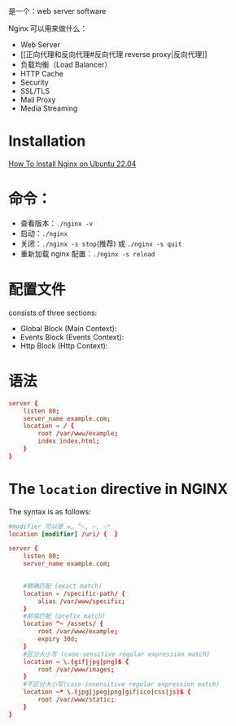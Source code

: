 是一个：web server software


Nginx 可以用来做什么：
- Web Server
- [[正向代理和反向代理#反向代理 reverse proxy|反向代理]] 
- 负载均衡（Load Balancer）
- HTTP Cache
- Security
- SSL/TLS
- Mail Proxy
- Media Streaming

# Installation

[How To Install Nginx on Ubuntu 22.04](https://www.digitalocean.com/community/tutorials/how-to-install-nginx-on-ubuntu-22-04) 

# 命令：

- 查看版本：`./nginx -v`
- 启动：`./nginx`
- 关闭：`./nginx -s stop`(推荐) 或 `./nginx -s quit`
- 重新加载 nginx 配置：`./nginx -s reload`

# 配置文件

consists of three sections:

- Global Block (Main Context):
- Events Block (Events Context):
- Http Block (Http Context):

# 语法

```nginx.conf
server {
    listen 80;
    server_name example.com;
	location = / {
		root /var/www/example;
		index index.html;
	}
}
```

# The `location` directive in NGINX

The syntax is as follows:

```nginx.conf
#modifier 可以是 =, ^~, ~, ~*
location [modifier] /uri/ {  }
```

```nginx.conf
server {
    listen 80;
    server_name example.com;

	
	#精确匹配 (exact match)
	location = /specific-path/ {
        alias /var/www/specific;
    }
	#前缀匹配 (prefix match)
    location ^~ /assets/ {
        root /var/www/example;
        expiry 30d;
    }
    #区分大小写 (case-sensitive regular expression match)
    location ~ \.(gif|jpg|png)$ {
        root /var/www/images;
    }
	#不区分大小写(case-insensitive regular expression match)
	location ~* \.(jpg|jpeg|png|gif|ico|css|js)$ {
        root /var/www/static;
    }
}
```








